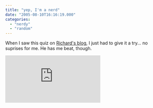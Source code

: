 ```yaml
---
title: "yep, I'm a nerd"
date: "2005-08-10T16:16:19.000"
categories: 
  - "nerdy"
  - "random"
---
```


When I saw this quiz on [Richard's blog](http://rmfo-blogs.com/richard), I just had to give it a try... no suprises for me. He has me beat, though.

[![I am nerdier than 77% of all people. Are you nerdier? Click here to find out!](http://www.nerdtests.com/images/ft/nq.php?val=2732)](http://www.nerdtests.com/ft_nq.php?im)
